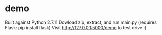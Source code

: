 # demo
Built against Python 2.7.11
Dowload zip, extract, and run main.py (requires Flask: pip install flask)
Visit http://127.0.0.1:5000/demo to test drive
:)
